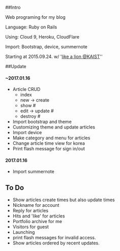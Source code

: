 ##Intro 

Web programing for my blog

Language: Ruby on Rails  

Using:  Cloud 9, Heroku, CloudFlare

Import: Bootstrap, device, summernote

Starting at 2015.09.24. w/ '[like a lion @KAIST](https://www.facebook.com/likelion.kaist)''

##Update

#### ~2017.01.16

- Article CRUD
  - index
  - new -> create 
  - show #
  - edit -> update # 
  - destroy #
- Import bootstrap and theme
- Customizing theme and update articles
- Import device
- Make category and menu for articles
- Change article time view for korea
- Print flash message for sign in/out

#### 2017.01.16

- Import summernote 

## To Do

- Show articles create times but also update times
- Nickname for account
- Reply for articles
- Hits and 'like' for articles
- Portfolio archive for me
- Visitors for guest
- Launching
- print flash messages for invalid access.
- Show articles ordered by recent updates. 


